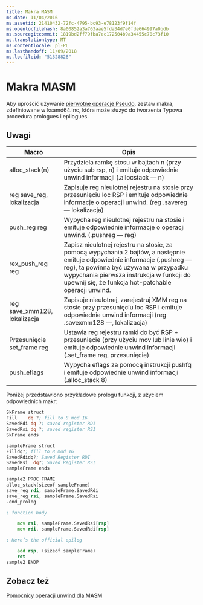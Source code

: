 ```yaml
---
title: Makra MASM
ms.date: 11/04/2016
ms.assetid: 21410432-72fc-4795-bc93-e78123f9f14f
ms.openlocfilehash: 8a00852a3a763aae5fda34d7e0fde664997a0bdb
ms.sourcegitcommit: 1819bd2ff79fba7ec172504b9a34455c70c73f10
ms.translationtype: MT
ms.contentlocale: pl-PL
ms.lasthandoff: 11/09/2018
ms.locfileid: "51328828"
---
```

# <a name="masm-macros"></a>Makra MASM

Aby uprościć używanie [pierwotne operacje Pseudo](../build/raw-pseudo-operations.md), zestaw makra, zdefiniowane w ksamd64.inc, która może służyć do tworzenia Typowa procedura prologues i epilogues.

## <a name="remarks"></a>Uwagi

|Macro|Opis|
|-----------|-----------------|
|alloc_stack(n)|Przydziela ramkę stosu w bajtach n (przy użyciu sub rsp, n) i emituje odpowiednie unwind informacji (.allocstack — n)|
|reg save_reg, lokalizacja|Zapisuje reg nieulotnej rejestru na stosie przy przesunięciu loc RSP i emituje odpowiednie informacje o operacji unwind. (reg .savereg — lokalizacja)|
|push_reg reg|Wypycha reg nieulotnej rejestru na stosie i emituje odpowiednie informacje o operacji unwind. (.pushreg — reg)|
|rex_push_reg reg|Zapisz nieulotnej rejestru na stosie, za pomocą wypychania 2 bajtów, a następnie emituje odpowiednie informacje (.pushreg — reg), ta powinna być używana w przypadku wypychania pierwsza instrukcja w funkcji do upewnij się, że funkcja hot-patchable operacji unwind.|
|reg save_xmm128, lokalizacja|Zapisuje nieulotnej, zarejestruj XMM reg na stosie przy przesunięciu loc RSP i emituje odpowiednie unwind informacji (reg .savexmm128 —, lokalizacja)|
|Przesunięcie set_frame reg|Ustawia reg rejestru ramki do być RSP + przesunięcie (przy użyciu mov lub linie wio) i emituje odpowiednie unwind informacji (.set_frame reg, przesunięcie)|
|push_eflags|Wypycha eflags za pomocą instrukcji pushfq i emituje odpowiednie unwind informacji (.alloc_stack 8)|

Poniżej przedstawiono przykładowe prologu funkcji, z użyciem odpowiednich makr:

```asm
SkFrame struct
Fill    dq ?; fill to 8 mod 16
SavedRdi dq ?; saved register RDI
SavedRsi dq ?; saved register RSI
SkFrame ends

sampleFrame struct
Filldq?; fill to 8 mod 16
SavedRdidq?; Saved Register RDI
SavedRsi  dq?; Saved Register RSI
sampleFrame ends

sample2 PROC FRAME
alloc_stack(sizeof sampleFrame)
save_reg rdi, sampleFrame.SavedRdi
save_reg rsi, sampleFrame.SavedRsi
.end_prolog

; function body

    mov rsi, sampleFrame.SavedRsi[rsp]
    mov rdi, sampleFrame.SavedRdi[rsp]

; Here’s the official epilog

    add rsp, (sizeof sampleFrame)
    ret
sample2 ENDP
```

## <a name="see-also"></a>Zobacz też

[Pomocnicy operacji unwind dla MASM](../build/unwind-helpers-for-masm.md)